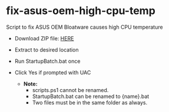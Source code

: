 # fix-asus-oem-high-cpu-temp
Script to fix ASUS OEM Bloatware causes high CPU temperature

- Download ZIP file: [HERE](https://github.com/chrisn1992/fix-asus-oem-high-cpu-temp/archive/refs/heads/main.zip)
- Extract to desired location
- Run StartupBatch.bat once
- Click Yes if prompted with UAC

  - **Note:**
    -  scripts.ps1 cannot be renamed.
    -  StartupBatch.bat can be renamed to {name}.bat
    -  Two files must be in the same folder as always.
